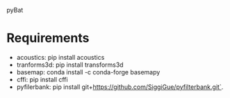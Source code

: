 pyBat

# Requirements

+ acoustics: pip install acoustics
+ tranforms3d: pip install transforms3d
+ basemap: conda install -c conda-forge basemapy
+ cffi: pip install cffi
+ pyfilerbank: pip install git+https://github.com/SiggiGue/pyfilterbank.git`.
